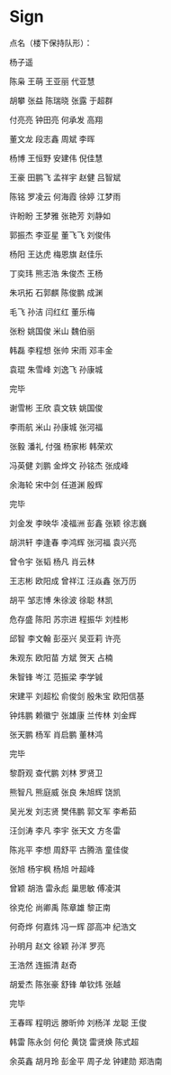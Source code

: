 # Sign


点名（楼下保持队形）：


杨子遥


陈枭 王萌 王亚丽 代亚慧

胡攀 张益 陈瑞晓 张露 于超群

付亮亮 钟田亮 何承发 高翔

董文龙 段志鑫 周斌 李晖

杨博 王恒野 安建伟 倪佳慧

王豪 田鹏飞 孟祥宇 赵健 吕智斌

陈铭 罗凌云 何海霞 徐婷 江梦雨

许盼盼 王梦雅 张艳芳 刘静如

郭振杰 李亚星 董飞飞 刘俊伟

杨阳  王达虎 梅恩旗 赵佳乐

丁奕玮 熊志浩 朱俊杰 王杨

朱巩拓 石郭麒 陈俊鹏 成渊

毛飞   孙洁   闫红红   董乐梅

张粉  姚国俊  米山  魏伯丽

韩磊 李程想 张帅 宋雨 邓丰金

袁琨 朱雪峰 刘逸飞 孙康城

完毕


谢雪彬 王欣 袁文轶 姚国俊

李雨航 米山 孙康城 张河福

张毅 潘礼 付强 杨家彬 韩荣欢

冯英健 刘鹏 金烨文 孙铭杰 张成峰

余海轮 宋中剑 任道渊 殷辉

完毕


刘金发 李映华 凌福洲 彭鑫 张颖 徐志巍

胡洪轩 李逢春 李鸿辉 张河福 袁兴亮

曾令宇 张韬 杨凡 肖云林

王志彬 欧阳成 曾祥江 汪焱鑫 张万历

胡平 邹志博 朱徐波 徐聪 林凯

危存盛 陈阳 苏宗进 程振华 刘桂彬

邱智 李文翰 彭巫兴 吴亚莉 许亮

朱观东 欧阳苗 方斌 贺天 占楠

朱智锋 岑江 范振梁 李学铖

宋建平 刘超松 俞俊剑 殷朱宝 欧阳信基

钟炜鹏 赖徽宁 张雄康 兰传林 刘金辉

张天鹏 杨军 肖启鹏 董林鸿

完毕


黎蔚观 查代鹏 刘林 罗贤卫

熊智凡 熊庭威 张良 朱旭辉 饶凯

吴光发 刘志贤 樊伟鹏 郭文军 李希茹

汪剑涛 李凡 李宇 张天文 方冬雷

陈兆平 李想 周舒平 古腾浩 童佳俊

张旭 杨宇枫 杨旭 叶超峰

曾颖 胡浩 雷永彪 巢思敏 傅凌淇

徐克伦 尚卿禹 陈章雄 黎正南

何奇烨 何嘉炜 冯一辉 邵高冲 纪浩文

孙明月 赵文 徐颖 孙洋 罗亮

王浩然 连振清 赵奇

胡爱杰 陈张豪 舒锋 单钦炜 张越

完毕

王春晖 程明远 滕昕帅 刘杨洋 龙聪 王俊

韩雷 陈永剑 何伦 黄饶 雷贤焕 陈式超

余英鑫  胡月玲 彭金平 周子龙 钟建勋 郑浩南
